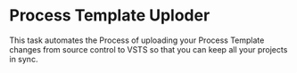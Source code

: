 # Process Template Uploder

This task automates the Process of uploading your Process Template changes from source control to VSTS so that you can keep all your projects in sync.

